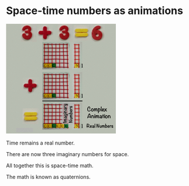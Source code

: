 # Space-time numbers as animations

<a id="single_1" href="../../img/dynamic_d1_detail_complex_600.gif"
title="animated numbers">
    <img src="../../img/dynamic_d1_detail_complex_300.gif" alt="" /></a>

Time remains a real number.

There are now three imaginary numbers for space.

All together this is space-time math.

The math is known as quaternions.
